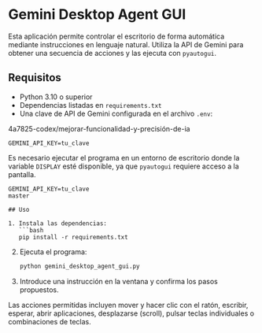 # Gemini Desktop Agent GUI

Esta aplicación permite controlar el escritorio de forma automática mediante instrucciones en lenguaje natural. Utiliza la API de Gemini para obtener una secuencia de acciones y las ejecuta con `pyautogui`.

## Requisitos

- Python 3.10 o superior
- Dependencias listadas en `requirements.txt`
- Una clave de API de Gemini configurada en el archivo `.env`:

4a7825-codex/mejorar-funcionalidad-y-precisión-de-ia
 ```env
 GEMINI_API_KEY=tu_clave
 ```

Es necesario ejecutar el programa en un entorno de escritorio donde la variable
`DISPLAY` esté disponible, ya que `pyautogui` requiere acceso a la pantalla.

```env
GEMINI_API_KEY=tu_clave
master

## Uso

1. Instala las dependencias:
   ```bash
   pip install -r requirements.txt
   ```
2. Ejecuta el programa:
   ```bash
   python gemini_desktop_agent_gui.py
   ```
3. Introduce una instrucción en la ventana y confirma los pasos propuestos.

Las acciones permitidas incluyen mover y hacer clic con el ratón, escribir, esperar, abrir aplicaciones, desplazarse (scroll), pulsar teclas individuales o combinaciones de teclas.
